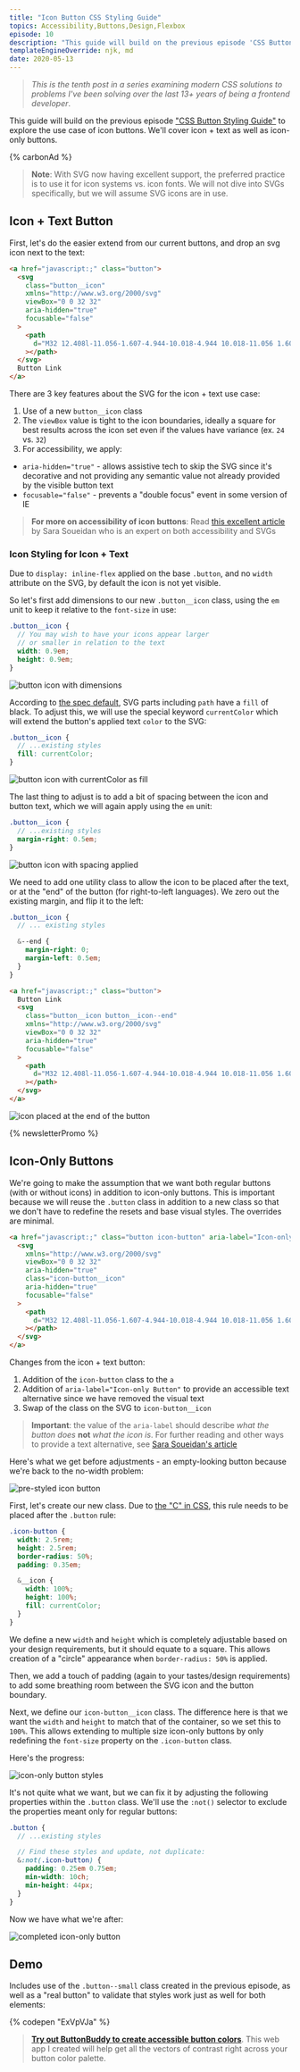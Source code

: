 ```yaml
---
title: "Icon Button CSS Styling Guide"
topics: Accessibility,Buttons,Design,Flexbox
episode: 10
description: "This guide will build on the previous episode 'CSS Button Styling Guide' to explore the use case of icon buttons. We'll cover icon + text as well as icon-only buttons."
templateEngineOverride: njk, md
date: 2020-05-13
---
```


> _This is the tenth post in a series examining modern CSS solutions to problems I've been solving over the last 13+ years of being a frontend developer_.

This guide will build on the previous episode ["CSS Button Styling Guide"](https://moderncss.dev/css-button-styling-guide/) to explore the use case of icon buttons. We'll cover icon + text as well as icon-only buttons.

{% carbonAd %}

> **Note**: With SVG now having excellent support, the preferred practice is to use it for icon systems vs. icon fonts. We will not dive into SVGs specifically, but we will assume SVG icons are in use.

## Icon + Text Button

First, let's do the easier extend from our current buttons, and drop an svg icon next to the text:

```html
<a href="javascript:;" class="button">
  <svg
    class="button__icon"
    xmlns="http://www.w3.org/2000/svg"
    viewBox="0 0 32 32"
    aria-hidden="true"
    focusable="false"
  >
    <path
      d="M32 12.408l-11.056-1.607-4.944-10.018-4.944 10.018-11.056 1.607 8 7.798-1.889 11.011 9.889-5.199 9.889 5.199-1.889-11.011 8-7.798z"
    ></path>
  </svg>
  Button Link
</a>
```

There are 3 key features about the SVG for the icon + text use case:

1. Use of a new `button__icon` class
2. The `viewBox` value is tight to the icon boundaries, ideally a square for best results across the icon set even if the values have variance (ex. `24` vs. `32`)
3. For accessibility, we apply:

- `aria-hidden="true"` - allows assistive tech to skip the SVG since it's decorative and not providing any semantic value not already provided by the visible button text
- `focusable="false"` - prevents a "double focus" event in some version of IE

> **For more on accessibility of icon buttons**: Read [this excellent article](https://www.sarasoueidan.com/blog/accessible-icon-buttons/) by Sara Soueidan who is an expert on both accessibility and SVGs

### Icon Styling for Icon + Text

Due to `display: inline-flex` applied on the base `.button`, and no `width` attribute on the SVG, by default the icon is not yet visible.

So let's first add dimensions to our new `.button__icon` class, using the `em` unit to keep it relative to the `font-size` in use:

```scss
.button__icon {
  // You may wish to have your icons appear larger
  // or smaller in relation to the text
  width: 0.9em;
  height: 0.9em;
}
```

![button icon with dimensions](https://dev-to-uploads.s3.amazonaws.com/i/00g7uw9dfcb80pq2hikz.png)

According to [the spec default](https://developer.mozilla.org/en-US/docs/Web/SVG/Attribute/fill#path), SVG parts including `path` have a `fill` of black. To adjust this, we will use the special keyword `currentColor` which will extend the button's applied text `color` to the SVG:

```scss
.button__icon {
  // ...existing styles
  fill: currentColor;
}
```

![button icon with currentColor as fill](https://dev-to-uploads.s3.amazonaws.com/i/0rs7lk1bmq6hqkcggekq.png)

The last thing to adjust is to add a bit of spacing between the icon and button text, which we will again apply using the `em` unit:

```scss
.button__icon {
  // ...existing styles
  margin-right: 0.5em;
}
```

![button icon with spacing applied](https://dev-to-uploads.s3.amazonaws.com/i/niqz77ol4aaskwjic6dw.png)

We need to add one utility class to allow the icon to be placed after the text, or at the "end" of the button (for right-to-left languages). We zero out the existing margin, and flip it to the left:

```scss
.button__icon {
  // ... existing styles

  &--end {
    margin-right: 0;
    margin-left: 0.5em;
  }
}
```

```html
<a href="javascript:;" class="button">
  Button Link
  <svg
    class="button__icon button__icon--end"
    xmlns="http://www.w3.org/2000/svg"
    viewBox="0 0 32 32"
    aria-hidden="true"
    focusable="false"
  >
    <path
      d="M32 12.408l-11.056-1.607-4.944-10.018-4.944 10.018-11.056 1.607 8 7.798-1.889 11.011 9.889-5.199 9.889 5.199-1.889-11.011 8-7.798z"
    ></path>
  </svg>
</a>
```

![icon placed at the end of the button](https://dev-to-uploads.s3.amazonaws.com/i/xj30apl4rbcnzs1vjs8r.png)

{% newsletterPromo %}

## Icon-Only Buttons

We're going to make the assumption that we want both regular buttons (with or without icons) in addition to icon-only buttons. This is important because we will reuse the `.button` class in addition to a new class so that we don't have to redefine the resets and base visual styles. The overrides are minimal.

```html
<a href="javascript:;" class="button icon-button" aria-label="Icon-only Button">
  <svg
    xmlns="http://www.w3.org/2000/svg"
    viewBox="0 0 32 32"
    aria-hidden="true"
    class="icon-button__icon"
    aria-hidden="true"
    focusable="false"
  >
    <path
      d="M32 12.408l-11.056-1.607-4.944-10.018-4.944 10.018-11.056 1.607 8 7.798-1.889 11.011 9.889-5.199 9.889 5.199-1.889-11.011 8-7.798z"
    ></path>
  </svg>
</a>
```

Changes from the icon + text button:

1. Addition of the `icon-button` class to the `a`
2. Addition of `aria-label="Icon-only Button"` to provide an accessible text alternative since we have removed the visual text
3. Swap of the class on the SVG to `icon-button__icon`

> **Important**: the value of the `aria-label` should describe _what the button does_ **not** _what the icon is_. For further reading and other ways to provide a text alternative, see [Sara Soueidan's article](https://www.sarasoueidan.com/blog/accessible-icon-buttons/)

Here's what we get before adjustments - an empty-looking button because we're back to the no-width problem:

![pre-styled icon button](https://dev-to-uploads.s3.amazonaws.com/i/09pnf9xm2pectdy9ug6j.png)

First, let's create our new class. Due to [the "C" in CSS](https://dev.to/5t3ph/intro-to-the-css-cascade-the-c-in-css-1kh0), this rule needs to be placed after the `.button` rule:

```scss
.icon-button {
  width: 2.5rem;
  height: 2.5rem;
  border-radius: 50%;
  padding: 0.35em;

  &__icon {
    width: 100%;
    height: 100%;
    fill: currentColor;
  }
}
```

We define a new `width` and `height` which is completely adjustable based on your design requirements, but it should equate to a square. This allows creation of a "circle" appearance when `border-radius: 50%` is applied.

Then, we add a touch of padding (again to your tastes/design requirements) to add some breathing room between the SVG icon and the button boundary.

Next, we define our `icon-button__icon` class. The difference here is that we want the `width` and `height` to match that of the container, so we set this to `100%`. This allows extending to multiple size icon-only buttons by only redefining the `font-size` property on the `.icon-button` class.

Here's the progress:

![icon-only button styles](https://dev-to-uploads.s3.amazonaws.com/i/tdnn9ug4rcpmn45czqb1.png)

It's not quite what we want, but we can fix it by adjusting the following properties within the `.button` class. We'll use the `:not()` selector to exclude the properties meant only for regular buttons:

```scss
.button {
  // ...existing styles

  // Find these styles and update, not duplicate:
  &:not(.icon-button) {
    padding: 0.25em 0.75em;
    min-width: 10ch;
    min-height: 44px;
  }
}
```

Now we have what we're after:

![completed icon-only button](https://dev-to-uploads.s3.amazonaws.com/i/aqknn8adugm9vn63c091.png)

## Demo

Includes use of the `.button--small` class created in the previous episode, as well as a "real button" to validate that styles work just as well for both elements:

{% codepen "ExVpVJa" %}

> **[Try out ButtonBuddy to create accessible button colors](https://buttonbuddy.dev)**. This web app I created will help get all the vectors of contrast right across your button color palette.
